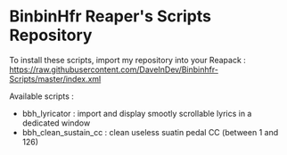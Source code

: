 # BinbinHfr Reaper's Scripts Repository

To install these scripts, import my repository into your Reapack :
https://raw.githubusercontent.com/DaveInDev/Binbinhfr-Scripts/master/index.xml

Available scripts :
- bbh_lyricator : import and display smootly scrollable lyrics in a dedicated window
- bbh_clean_sustain_cc : clean useless suatin pedal CC (between 1 and 126)
